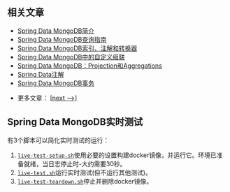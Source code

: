 ## 相关文章

+ [Spring Data MongoDB简介](docs/SpringData-MongoDB简介.md)
+ [Spring Data MongoDB查询指南](docs/SpringData-MongoDB查询指南.md)
+ [Spring Data MongoDB索引、注解和转换器](docs/SpringData-MongoDB索引-注解和转换器.md)
+ [Spring Data MongoDB中的自定义级联](docs/SpringData-MongoDB中的自定义级联.md)
+ [Spring Data MongoDB：Projection和Aggregations](docs/SpringData-MongoDB投影和聚合.md)
+ [Spring Data注解](docs/SpringData注解.md)
+ [Spring Data MongoDB事务](docs/SpringData-MongoDB事务.md)

- 更多文章： [[next -->]](../spring-data-mongodb-2/README.md)

## Spring Data MongoDB实时测试

有3个脚本可以简化实时测试的运行：

1. [`live-test-setup.sh`](src/live-test/resources/live-test-setup.sh)使用必要的设置构建docker镜像，并运行它。环境已准备就绪，当日志停止时-大约需要30秒。
2. [`live-test.sh`](src/live-test/resources/live-test.sh)运行实时测试(但不运行其他测试)。
3. [`live-test-teardown.sh`](src/live-test/resources/live-test-teardown.sh)停止并删除docker镜像。